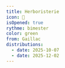 ```yaml
---
title: Herboristerie
icon: 🌼
isOpened: true
rythme: bimester
color: green
from: Gaillac
distributions:
  - date: 2025-10-07
  - date: 2025-12-02
---
```

